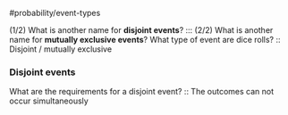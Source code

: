 #probability/event-types



(1/2) What is another name for **disjoint events**? ::: (2/2) What is another name for **mutually exclusive events**?
What type of event are dice rolls? :: Disjoint / mutually exclusive

### Disjoint events
What are the requirements for a disjoint event? :: The outcomes can not occur simultaneously
